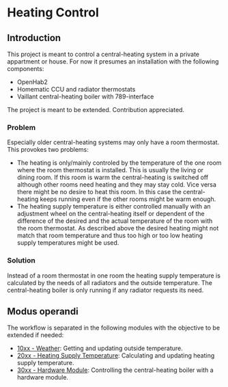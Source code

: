 # Heating Control

## Introduction
This project is meant to control a central-heating system in a private appartment or house.
For now it presumes an installation with the following components:

* OpenHab2
* Homematic CCU and radiator thermostats
* Vaillant central-heating boiler with 789-interface

The project is meant to be extended. Contribution appreciated.

### Problem
Especially older central-heating systems may only have a room thermostat. This provokes two problems:

* The heating is only/mainly controled by the temperature of the one room where the room thermostat is installed. This is usually the living or dining room. If this room is warm the central-heating is switched off although other rooms need heating and they may stay cold. Vice versa there might be no desire to heat this room. In this case the central-heating keeps running even if the other rooms might be warm enough.
* The heating supply temperature is either controlled manually with an adjustment wheel on the central-heating itself or dependent of the difference of the desired and the actual temperature of the room with the room thermostat. As described above the desired heating might not match that room temperature and thus too high or too low heating supply temperatures might be used.

### Solution
Instead of a room thermostat in one room the heating supply temperature is calculated by the needs of all radiators and the outside temperature.
The central-heating boiler is only running if any radiator requests its need.

## Modus operandi

The workflow is separated in the following modules with the objective to be extended if needed:

* [10xx - Weather](10xx_weather/README.md): Getting and updating outside temperature.
* [20xx - Heating Supply Temperature](20xx_heating_supply_temp/README.md): Calculating and updating heating supply temperature.
* [30xx - Hardware Module](30xx_hardware_module/README.md): Controlling the central-heating boiler with a hardware module.
